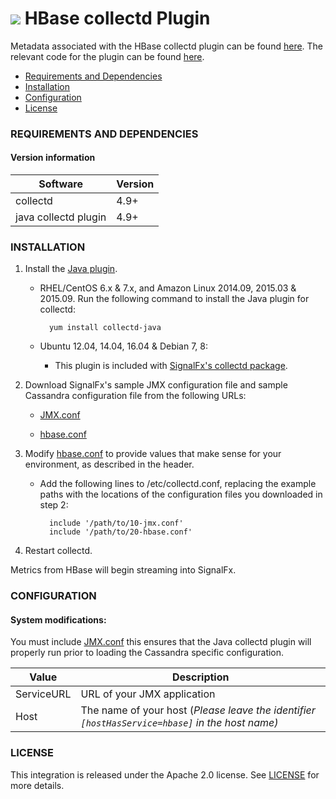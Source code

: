# ![](https://github.com/signalfx/integrations/blob/master/collectd-hbase/img/integrations_hbase.png) HBase collectd Plugin

Metadata associated with the HBase collectd plugin can be found <a target="_blank" href="https://github.com/signalfx/integrations/tree/release/collectd-hbase">here</a>. The relevant code for the plugin can be found <a target="_blank" href="https://github.com/signalfx/collectd/blob/master/src/java.c">here</a>.

- [Requirements and Dependencies](#requirements-and-dependencies)
- [Installation](#installation)
- [Configuration](#configuration)
- [License](#license)

### REQUIREMENTS AND DEPENDENCIES

#### Version information

| Software  | Version        |
|-----------|----------------|
| collectd  |  4.9+  |
| java collectd plugin | 4.9+ |

### INSTALLATION

1. Install the <a target="_blank" href="https://collectd.org/wiki/index.php/Plugin:GenericJMX">Java plugin</a>.

    * RHEL/CentOS 6.x & 7.x, and Amazon Linux 2014.09, 2015.03 & 2015.09. Run the following command to install the Java plugin for collectd:

            yum install collectd-java


    * Ubuntu 12.04, 14.04, 16.04 & Debian 7, 8:
      - This plugin is included with [SignalFx's collectd package](https://github.com/signalfx/integrations/tree/master/collectd).

2. Download SignalFx's sample JMX configuration file and sample Cassandra configuration file from the following URLs:

    * <a target="_blank" href="https://github.com/signalfx/integrations/blob/master/collectd-java/10-jmx.conf">JMX.conf</a>

    * <a target="_blank" href="https://github.com/signalfx/integrations/blob/master/collectd-hbase/20-hbase.conf">hbase.conf</a>

3. Modify <a target="_blank" href="https://github.com/signalfx/integrations/blob/master/collectd-hbase/20-hbase.conf">hbase.conf</a> to provide values that make sense for your environment, as described in the header.

    * Add the following lines to /etc/collectd.conf, replacing the example paths with the locations of the configuration files you downloaded in step 2:

            include '/path/to/10-jmx.conf'
            include '/path/to/20-hbase.conf'

4. Restart collectd.

Metrics from HBase will begin streaming into SignalFx.

### CONFIGURATION

#### System modifications:



You must include <a target="_blank" href="https://github.com/signalfx/integrations/blob/master/collectd-java/10-jmx.conf">JMX.conf</a> this ensures that the Java collectd plugin will properly run prior to loading the Cassandra specific configuration.

| Value | Description |
|-------|-------------|
| ServiceURL | URL of your JMX application|
| Host | The name of your host (_Please leave the identifier `[hostHasService=hbase]` in the host name)_|


### LICENSE

This integration is released under the Apache 2.0 license. See [LICENSE](./LICENSE) for more details.
